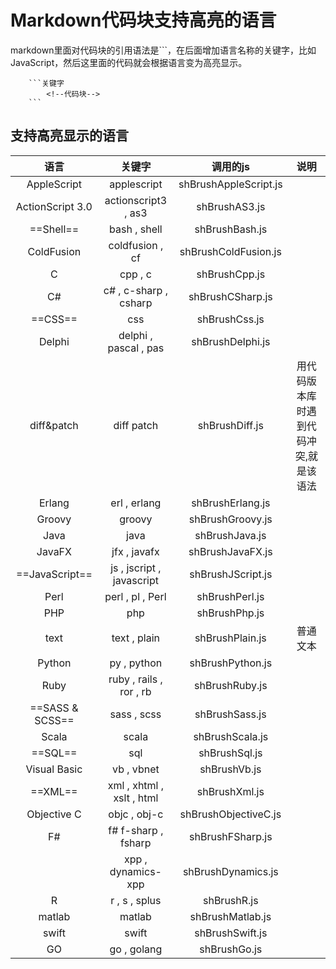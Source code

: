 # Markdown代码块支持高亮的语言

markdown里面对代码块的引用语法是```，在后面增加语言名称的关键字，比如JavaScript，然后这里面的代码就会根据语言变为高亮显示。

```
    ```关键字
        <!--代码块-->
    ```
```

## 支持高亮显示的语言

| 语言 | 关键字 | 调用的js | 说明 |
| :-: | :-: | :-: | :-: |
| AppleScript | applescript | shBrushAppleScript.js |  |
| ActionScript 3.0 | actionscript3 , as3 | shBrushAS3.js |  |
| ==Shell== | bash , shell | shBrushBash.js |  |
| ColdFusion | coldfusion , cf | shBrushColdFusion.js |  |
| C | cpp , c | shBrushCpp.js |  |
| C# | c# , c-sharp , csharp | shBrushCSharp.js |  |
| ==CSS== | css | shBrushCss.js |  |
| Delphi | delphi , pascal , pas | shBrushDelphi.js |  |
| diff&patch | diff patch | shBrushDiff.js | 用代码版本库时遇到代码冲突,就是该语法 |
| Erlang | erl , erlang | shBrushErlang.js |  |
| Groovy | groovy | shBrushGroovy.js |  |
| Java | java | shBrushJava.js |  |
| JavaFX | jfx , javafx | shBrushJavaFX.js |  |
| ==JavaScript== | js , jscript , javascript | shBrushJScript.js |  |
| Perl | perl , pl , Perl | shBrushPerl.js |  |
| PHP | php | shBrushPhp.js |  |
| text | text , plain | shBrushPlain.js	 | 普通文本 |
| Python | py , python | shBrushPython.js |  |
| Ruby | ruby , rails , ror , rb | shBrushRuby.js |  |
| ==SASS & SCSS==	| sass , scss | shBrushSass.js |  |
| Scala | scala | shBrushScala.js |  |
| ==SQL== | sql | shBrushSql.js |  |
| Visual Basic | vb , vbnet | shBrushVb.js |  |
| ==XML== | xml , xhtml , xslt , html | shBrushXml.js |  |
| Objective C | objc , obj-c | shBrushObjectiveC.js	 |  |
| F# | f# f-sharp , fsharp | shBrushFSharp.js |  |
|  | xpp , dynamics-xpp | shBrushDynamics.js |  |
| R | r , s , splus | shBrushR.js |  |
| matlab | matlab | shBrushMatlab.js |  |
| swift | swift | shBrushSwift.js |  |
| GO | go , golang | shBrushGo.js |  |